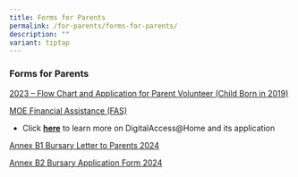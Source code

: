 ```yaml
---
title: Forms for Parents
permalink: /for-parents/forms-for-parents/
description: ""
variant: tiptap
---
```

<h3>Forms for Parents</h3><p><a href="/files/For%20Parents/Forms%20for%20Parents/2023%20-%20%20flow%20chart%20for%20parent%20volunteer%20%20(child%20born%20in%202019).pdf" rel="noopener noreferrer nofollow" target="_blank">2023 – Flow Chart and Application for Parent Volunteer (Child Born in 2019)</a></p><p><a href="https://www.moe.gov.sg/financial-matters/financial-assistance" rel="noopener noreferrer nofollow" target="_blank">MOE Financial Assistance (FAS)</a></p><ul data-tight="true" class="tight"><li><p>Click&nbsp;<strong><a href="https://eservice.imda.gov.sg/das/homepage" rel="noopener noreferrer nofollow" target="_blank">here</a></strong>&nbsp;to learn more on DigitalAccess@Home and its application</p></li></ul><p><a href="/files/For Parents/Forms for Parents/Annex_B1_MTS_Bursary_Letter_to_Parents_2024.pdf" rel="noopener noreferrer nofollow" target="_blank">Annex B1 Bursary Letter to Parents 2024</a></p><p><a href="/files/For Parents/Forms for Parents/Annex_B2_MTS_Bursary_Application_Form_2024.pdf" rel="noopener noreferrer nofollow" target="_blank">Annex B2 Bursary Application Form 2024</a></p><p></p><p></p>